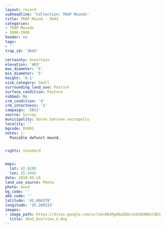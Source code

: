 ```yaml
---
layout: record
subheadline: 'Collection: TRAP Mounds'
title: TRAP Mound - 3643
categories:
- TRAP Mounds
- 3000-3999
header: no
tags:
- ''
trap_id: '3643'

certainty: Uncertain
elevation: '463'
max_diameter: '5'
min_diameter: '5'
height: '0.1'
size_category: Small
surrounding_land_use: Pasture
surface_condition: Pasture
robbed: No
crm_condition: '4'
crm_intactness: '2'
campaign: '2011'
source: Survey
municipality: Gorno Sahrane necropolis
locality: ''
bgcode: DS001
notes: |-
  Possible defunct mound.


rights: standard


maps:
  lat: 42.6285
  lon: 25.2442
date: 2018-05-16
land_use_source: Photo
photo: Good
bg_code: ''
akb_code: ''
latitude: '42.666378'
longitude: '25.209215'
images:
- image_path: https://drive.google.com/uc?id=0B3Rg88wZDQscb1h0U0RoY3BIZ0U
  title: 3643_Overview_S.dng
---
```

